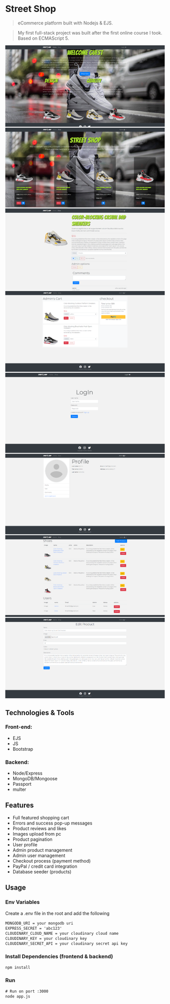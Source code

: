 # Street Shop

> eCommerce platform built with Nodejs & EJS.

> My first full-stack project was built after the first online course I took. 
> Based on ECMAScript 5.

<img src="uploads/home-page.png"/>
<img src="uploads/shop-page.png"/>
<img src="uploads/product-page.png"/>
<img src="uploads/cart-page.png"/>
<img src="uploads/login-page.png"/>
<img src="uploads/profile-page.png"/>
<img src="uploads/admin-page.png"/>
<img src="uploads/edit-product-page.png"/>

## Technologies & Tools

### Front-end:

* EJS
* JS
* Bootstrap

### Backend:

* Node/Express
* MongoDB/Mongoose
* Passport
* multer


## Features

- Full featured shopping cart
- Errors and success pop-up messages
- Product reviews and likes
- Images upload from pc
- Product pagination
- User profile
- Admin product management
- Admin user management
- Checkout process (payment method)
- PayPal / credit card integration
- Database seeder (products)


## Usage

### Env Variables

Create a .env file in the root and add the following

```
MONGODB_URI = your mongodb uri
EXPRESS_SECRET = 'abc123'
CLOUDINARY_CLOUD_NAME = your cloudinary cloud name
CLOUDINARY_KEY = your cloudinary key
CLOUDINARY_SECRET_API = your cloudinary secret api key
```

### Install Dependencies (frontend & backend)

```
npm install
```

### Run

```
# Run on port :3000
node app.js
```
